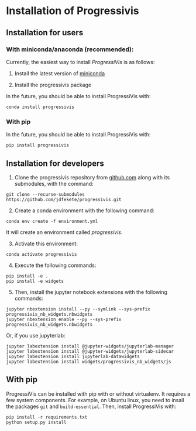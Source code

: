 # Installation of Progressivis

## Installation for users

### With miniconda/anaconda (recommended):

Currently, the easiest way to install *ProgressiVis* is as follows:

1. Install the latest version of
   [miniconda](https://docs.conda.io/en/latest/miniconda.html)

2. Install the progressivis package

In the future, you should be able to install ProgressiVis with:

```
conda install progressivis
```

### With pip

In the future, you should be able to install ProgressiVis with:
```
pip install progressivis
```


## Installation for developers

1. Clone the progressivis repository from [github.com](https://github.com/jdfekete/progressivis/) along with its submodules, with the command:

```
git clone --recurse-submodules https://github.com/jdfekete/progressivis.git
```

2. Create a conda environment with the following command:

```
conda env create -f environment.yml
```
It will create an environment called *progressivis*.

3. Activate this environment:

```
conda activate progressivis
```
4. Execute the following commands:
```
pip install -e .
pip install -e widgets
```

5. Then, install the jupyter notebook extensions with the following commands:

```
jupyter nbextension install --py --symlink --sys-prefix progressivis_nb_widgets.nbwidgets
jupyter nbextension enable --py --sys-prefix progressivis_nb_widgets.nbwidgets
```

Or, if you use jupyterlab:

```
jupyter labextension install @jupyter-widgets/jupyterlab-manager
jupyter labextension install @jupyter-widgets/jupyterlab-sidecar
jupyter labextension install jupyterlab-datawidgets
jupyter labextension install widgets/progressivis_nb_widgets/js
```

## With pip

ProgressiVis can be installed with pip with or without virtualenv.
It requires a few system components. For example, on Ubuntu linux, you need to insall the packages `git` and `build-essential`.
Then, install ProgressiVis with:
```
pip install -r requirements.txt
python setup.py install
```
